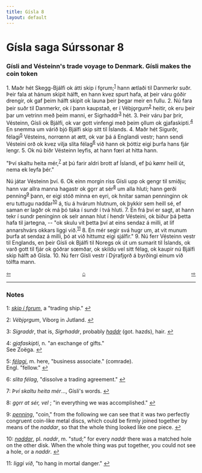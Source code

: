```yaml
---
title: Gísla 8
layout: default
---
```


# Gísla saga Súrssonar 8

### Gísli and Vésteinn's trade voyage to Denmark. Gísli makes the coin token

1\. Maðr hét Skegg-Bjálfi ok átti skip í f&#x1EB;rum;<sup id="a1">[1](#myfootnote1)</sup> hann ætlaði til Danmerkr suðr. Þeir fala at hánum skipit hálft, en hann kvez spurt hafa, at þeir váru góðir drengir, ok gaf þeim hálft skipit ok launa þeir þegar meir en fullu. 2. Nú fara þeir suðr til Danmerkr, ok í þann kaupstað, er í Vébj&#x1EB;rgum<sup id="a2">[2](#myfootnote2)</sup> heitir, ok eru þeir þar um vetrinn með þeim manni, er Sigrhaddr<sup id="a3">[3](#myfootnote3)</sup> hét. 3. Þeir váru þar þrír, Vésteinn, Gísli ok Bjálfi, ok var gott vinfengi með þeim &#x1EB;llum ok gjafaskipti.<sup id="a4">[4](#myfootnote4)</sup> En snemma um várið bjó Bjálfi skip sitt til Íslands. 4. Maðr hét Sigurðr, félagi<sup id="a5">[5](#myfootnote5)</sup> Vésteins, norr&oelig;nn at ætt, ok var þá á Englandi vestr; hann sendi Vésteini orð ok kvez vilja slíta félag<sup id="a6">[6](#myfootnote6)</sup> við hann ok þóttiz eigi þurfa hans fjár lengr. 5. Ok nú biðr Vésteinn leyfis, at hann f&oelig;ri at hitta hann.

"Því skaltu heita mér,<sup id="a7">[7](#myfootnote7)</sup> at þú farir aldri brott af Íslandi, ef þú k&oslash;mr heill út, nema ek leyfa þér."

Nú játar Vésteinn því. 6. Ok einn morgin ríss Gísli upp ok gengr til smiðju; hann var allra manna hagastr ok g&#x1EB;rr at sér<sup id="a8">[8](#myfootnote8)</sup> um alla hluti; hann gerði penning<sup id="a9">[9](#myfootnote9)</sup> þann, er eigi stóð minna en eyri, ok hnitar saman penninginn ok eru tuttugu naddar<sup id="a10">[10](#myfootnote10)</sup> á, tíu á hvárum hlutnum, ok þykkir sem heill sé, ef saman er lagðr ok má þó taka í sundr í tvá hluti. 7. En frá því er sagt, at hann tekr í sundr peninginn ok selr annan hlut í hendr Vésteini, ok biður þá þetta hafa til jartegna, -- "ok skulu vit þetta því at eins sendaz á milli, at líf annarshvárs okkars liggi við.<sup id="a11">[11](#myfootnote11)</sup> 8. En mér segir svá hugr um, at vit munum þurfa at sendaz á milli, þó at við hittumz eigi sjálfir." 9. Nú ferr Vésteinn vestr til Englands, en þeir Gísli ok Bjálfi til Noregs ok út um sumarit til Íslands, ok varð gott til fjár ok góðrar s&oelig;mðar, ok skildu vel sitt félag, ok kaupir nú Bjálfi skip hálft að Gísla. 10. Nú ferr Gísli vestr í Dýrafj&#x1EB;rð á byrðingi einum við tólfta mann.

<div style="float: left"><a href="http://rcblack.net/Gisla_saga/Gisla_7">⇦</a></div>
<div style="float: right"><a href="http://rcblack.net/Gisla_saga/Gisla_9">⇨</a></div>
<div style="margin: 0 auto; width: 100px;"><a href="http://rcblack.net/Gisla_saga/Gisla_home">&#8962;</a></div>

---

### Notes

<a name="myfootnote1" id="f1">1</a>:
 [_skip í f&#x1EB;rum_](http://web.ff.cuni.cz/cgi-bin/uaa_slovnik/gmc_search_v3?cmd=viewthis&id=cv:b0185:25), a "trading ship."
[↩](#a1)

<a name="myfootnote2" id="f2">2</a>:
 _Vébj&#x1EB;rgum_, Viborg in Jutland.
[↩](#a2)

<a name="myfootnote3" id="f3">3</a>:
 _Sigraddr_, that is, _Sigrhaddr_, probably [_haddr_](http://web.ff.cuni.cz/cgi-bin/uaa_slovnik/gmc_search_v3?cmd=viewthis&id=cv:b0227:7) (got. hazds), hair.
[↩](#a3)

<a name="myfootnote4" id="f4">4</a>:
 _gjafaskipti_, n. "an exchange of gifts."   
 See Zoëga.
[↩](#a4)

<a name="myfootnote5" id="f5">5</a>:
 [_félagi_](http://web.ff.cuni.cz/cgi-bin/uaa_slovnik/gmc_search_v3?cmd=viewthis&id=cv:b0150:16), m. here, "business associate." (comrade).   
 Engl. "fellow."
[↩](#a5)

<a name="myfootnote6" id="f6">6</a>:
 _slíta félag_, "dissolve a trading agreement."
[↩](#a6)

<a name="myfootnote7" id="f7">7</a>:
 _Því skaltu heita mér_..., Gísli's words.
[↩](#a7)

<a name="myfootnote8" id="f8">8</a>:
 _g&#x1EB;rr at sér, vel_ ; "in everything we was accomplished."
[↩](#a8)

<a name="myfootnote9" id="f9">9</a>:
 [_penning_](http://web.ff.cuni.cz/cgi-bin/uaa_slovnik/gmc_search_v3?cmd=viewthis&id=cv:b0476:11), "coin," from the following we can see that it was two perfectly congruent coin-like metal discs, which could be firmly joined together by means of the _naddar_, so that the whole thing looked like one piece.
[↩](#a9)

<a name="myfootnote10" id="f10">10</a>:
 [_naddar_](http://web.ff.cuni.cz/cgi-bin/uaa_slovnik/gmc_search_v3?cmd=viewthis&id=cv:b0445:4), pl. _naddr_, m. "stud;" for every _naddr_ there was a matched hole on the other disk. When the whole thing was put together, you could not see a hole, or a _naddr_.
[↩](#a10)

<a name="myfootnote11" id="f11">11</a>:
 _liggi við_, "to hang in mortal danger."
[↩](#a11)
